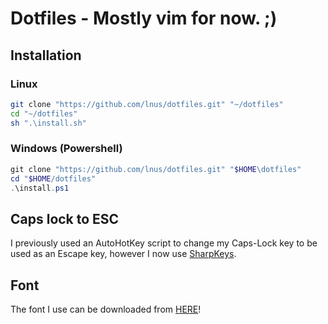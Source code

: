 # Dotfiles - Mostly vim for now. ;)

## Installation

### Linux
```sh
git clone "https://github.com/lnus/dotfiles.git" "~/dotfiles"
cd "~/dotfiles"
sh ".\install.sh"
```

### Windows (Powershell)
```powershell
git clone "https://github.com/lnus/dotfiles.git" "$HOME\dotfiles"
cd "$HOME/dotfiles"
.\install.ps1
```

## Caps lock to ESC

I previously used an AutoHotKey script to change my Caps-Lock key to be used as an Escape key, however I now use [SharpKeys](https://github.com/randyrants/sharpkeys).

## Font

The font I use can be downloaded from [HERE](https://github.com/sgolovine/PlexNerdfont)!
